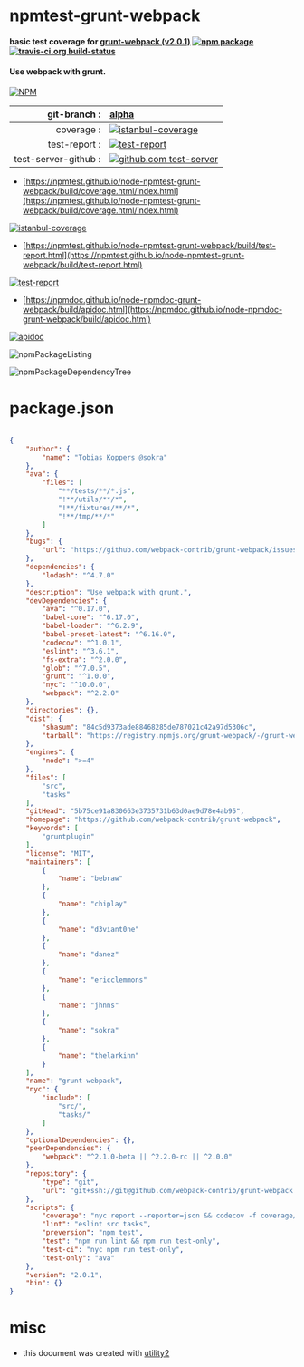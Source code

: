 # npmtest-grunt-webpack

#### basic test coverage for  [grunt-webpack (v2.0.1)](https://github.com/webpack-contrib/grunt-webpack)  [![npm package](https://img.shields.io/npm/v/npmtest-grunt-webpack.svg?style=flat-square)](https://www.npmjs.org/package/npmtest-grunt-webpack) [![travis-ci.org build-status](https://api.travis-ci.org/npmtest/node-npmtest-grunt-webpack.svg)](https://travis-ci.org/npmtest/node-npmtest-grunt-webpack)

#### Use webpack with grunt.

[![NPM](https://nodei.co/npm/grunt-webpack.png?downloads=true&downloadRank=true&stars=true)](https://www.npmjs.com/package/grunt-webpack)

| git-branch : | [alpha](https://github.com/npmtest/node-npmtest-grunt-webpack/tree/alpha)|
|--:|:--|
| coverage : | [![istanbul-coverage](https://npmtest.github.io/node-npmtest-grunt-webpack/build/coverage.badge.svg)](https://npmtest.github.io/node-npmtest-grunt-webpack/build/coverage.html/index.html)|
| test-report : | [![test-report](https://npmtest.github.io/node-npmtest-grunt-webpack/build/test-report.badge.svg)](https://npmtest.github.io/node-npmtest-grunt-webpack/build/test-report.html)|
| test-server-github : | [![github.com test-server](https://npmtest.github.io/node-npmtest-grunt-webpack/GitHub-Mark-32px.png)](https://npmtest.github.io/node-npmtest-grunt-webpack/build/app/index.html) | | build-artifacts : | [![build-artifacts](https://npmtest.github.io/node-npmtest-grunt-webpack/glyphicons_144_folder_open.png)](https://github.com/npmtest/node-npmtest-grunt-webpack/tree/gh-pages/build)|

- [https://npmtest.github.io/node-npmtest-grunt-webpack/build/coverage.html/index.html](https://npmtest.github.io/node-npmtest-grunt-webpack/build/coverage.html/index.html)

[![istanbul-coverage](https://npmtest.github.io/node-npmtest-grunt-webpack/build/screenCapture.buildCi.browser.%252Ftmp%252Fbuild%252Fcoverage.lib.html.png)](https://npmtest.github.io/node-npmtest-grunt-webpack/build/coverage.html/index.html)

- [https://npmtest.github.io/node-npmtest-grunt-webpack/build/test-report.html](https://npmtest.github.io/node-npmtest-grunt-webpack/build/test-report.html)

[![test-report](https://npmtest.github.io/node-npmtest-grunt-webpack/build/screenCapture.buildCi.browser.%252Ftmp%252Fbuild%252Ftest-report.html.png)](https://npmtest.github.io/node-npmtest-grunt-webpack/build/test-report.html)

- [https://npmdoc.github.io/node-npmdoc-grunt-webpack/build/apidoc.html](https://npmdoc.github.io/node-npmdoc-grunt-webpack/build/apidoc.html)

[![apidoc](https://npmdoc.github.io/node-npmdoc-grunt-webpack/build/screenCapture.buildCi.browser.%252Ftmp%252Fbuild%252Fapidoc.html.png)](https://npmdoc.github.io/node-npmdoc-grunt-webpack/build/apidoc.html)

![npmPackageListing](https://npmtest.github.io/node-npmtest-grunt-webpack/build/screenCapture.npmPackageListing.svg)

![npmPackageDependencyTree](https://npmtest.github.io/node-npmtest-grunt-webpack/build/screenCapture.npmPackageDependencyTree.svg)



# package.json

```json

{
    "author": {
        "name": "Tobias Koppers @sokra"
    },
    "ava": {
        "files": [
            "**/tests/**/*.js",
            "!**/utils/**/*",
            "!**/fixtures/**/*",
            "!**/tmp/**/*"
        ]
    },
    "bugs": {
        "url": "https://github.com/webpack-contrib/grunt-webpack/issues"
    },
    "dependencies": {
        "lodash": "^4.7.0"
    },
    "description": "Use webpack with grunt.",
    "devDependencies": {
        "ava": "^0.17.0",
        "babel-core": "^6.17.0",
        "babel-loader": "^6.2.9",
        "babel-preset-latest": "^6.16.0",
        "codecov": "^1.0.1",
        "eslint": "^3.6.1",
        "fs-extra": "^2.0.0",
        "glob": "^7.0.5",
        "grunt": "^1.0.0",
        "nyc": "^10.0.0",
        "webpack": "^2.2.0"
    },
    "directories": {},
    "dist": {
        "shasum": "84c5d9373ade88468285de787021c42a97d5306c",
        "tarball": "https://registry.npmjs.org/grunt-webpack/-/grunt-webpack-2.0.1.tgz"
    },
    "engines": {
        "node": ">=4"
    },
    "files": [
        "src",
        "tasks"
    ],
    "gitHead": "5b75ce91a830663e3735731b63d0ae9d78e4ab95",
    "homepage": "https://github.com/webpack-contrib/grunt-webpack",
    "keywords": [
        "gruntplugin"
    ],
    "license": "MIT",
    "maintainers": [
        {
            "name": "bebraw"
        },
        {
            "name": "chiplay"
        },
        {
            "name": "d3viant0ne"
        },
        {
            "name": "danez"
        },
        {
            "name": "ericclemmons"
        },
        {
            "name": "jhnns"
        },
        {
            "name": "sokra"
        },
        {
            "name": "thelarkinn"
        }
    ],
    "name": "grunt-webpack",
    "nyc": {
        "include": [
            "src/",
            "tasks/"
        ]
    },
    "optionalDependencies": {},
    "peerDependencies": {
        "webpack": "^2.1.0-beta || ^2.2.0-rc || ^2.0.0"
    },
    "repository": {
        "type": "git",
        "url": "git+ssh://git@github.com/webpack-contrib/grunt-webpack.git"
    },
    "scripts": {
        "coverage": "nyc report --reporter=json && codecov -f coverage/coverage-final.json",
        "lint": "eslint src tasks",
        "preversion": "npm test",
        "test": "npm run lint && npm run test-only",
        "test-ci": "nyc npm run test-only",
        "test-only": "ava"
    },
    "version": "2.0.1",
    "bin": {}
}
```



# misc
- this document was created with [utility2](https://github.com/kaizhu256/node-utility2)
